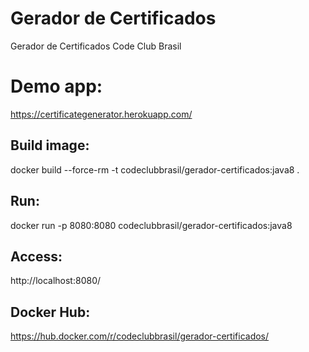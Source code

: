 # Gerador de Certificados
Gerador de Certificados Code Club Brasil

# Demo app:
https://certificategenerator.herokuapp.com/

## Build image:
docker build --force-rm -t codeclubbrasil/gerador-certificados:java8 .

## Run:
docker run -p 8080:8080 codeclubbrasil/gerador-certificados:java8

## Access:
http://localhost:8080/

## Docker Hub:
https://hub.docker.com/r/codeclubbrasil/gerador-certificados/
